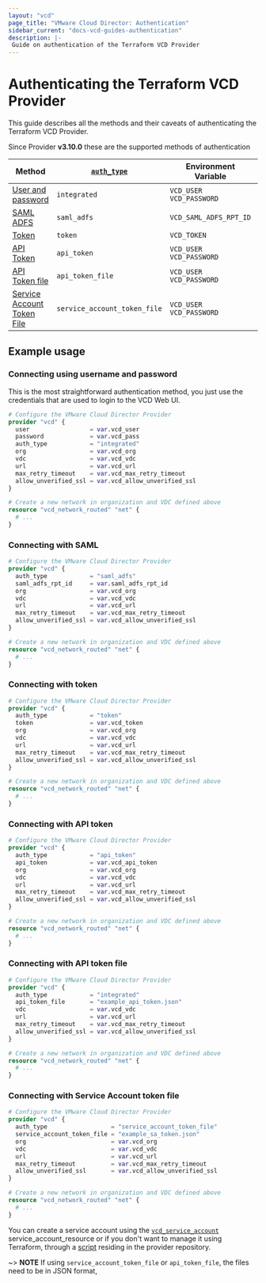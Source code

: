 ```yaml
---
layout: "vcd"
page_title: "VMware Cloud Director: Authentication"
sidebar_current: "docs-vcd-guides-authentication"
description: |-
 Guide on authentication of the Terraform VCD Provider
---
```


# Authenticating the Terraform VCD Provider

This guide describes all the methods and their caveats of authenticating the 
Terraform VCD Provider.

Since Provider **v3.10.0** these are the supported methods of authentication 

|Method|[`auth_type`][auth_type]|Environment Variable|Example|
|------|------------------------|--------------------|-------|
|[User and password][userpassword]|`integrated`|`VCD_USER` `VCD_PASSWORD`|[Example](#connecting-using-username-and-password)|
|[SAML ADFS][saml]|`saml_adfs`|`VCD_SAML_ADFS_RPT_ID`|[Example](#connecting-with-saml)|
|[Token][token]|`token`|`VCD_TOKEN`|[Example](#connecting-with-token)|
|[API Token][api_token]|`api_token`|`VCD_USER` `VCD_PASSWORD`|[Example](#connecting-with-api-token)|
|[API Token file][api_token_file]|`api_token_file`|`VCD_USER` `VCD_PASSWORD`|[Example](#connecting-with-api-token-file)|
|[Service Account Token File][sa_token_file]|`service_account_token_file`|`VCD_USER` `VCD_PASSWORD`|[Example](#connecting-with-service-account-token-file)|

## Example usage

### Connecting using username and password

This is the most straightforward authentication method, 
you just use the credentials that are used to login to the VCD Web UI.

```terraform
# Configure the VMware Cloud Director Provider
provider "vcd" {
  user                 = var.vcd_user
  password             = var.vcd_pass
  auth_type            = "integrated"
  org                  = var.vcd_org
  vdc                  = var.vcd_vdc
  url                  = var.vcd_url
  max_retry_timeout    = var.vcd_max_retry_timeout
  allow_unverified_ssl = var.vcd_allow_unverified_ssl
}

# Create a new network in organization and VDC defined above
resource "vcd_network_routed" "net" {
  # ...
}
 ```

### Connecting with SAML

```terraform
# Configure the VMware Cloud Director Provider
provider "vcd" {
  auth_type            = "saml_adfs"
  saml_adfs_rpt_id     = var.saml_adfs_rpt_id
  org                  = var.vcd_org
  vdc                  = var.vcd_vdc
  url                  = var.vcd_url
  max_retry_timeout    = var.vcd_max_retry_timeout
  allow_unverified_ssl = var.vcd_allow_unverified_ssl
}

# Create a new network in organization and VDC defined above
resource "vcd_network_routed" "net" {
  # ...
}
 ```

### Connecting with token

```terraform
# Configure the VMware Cloud Director Provider
provider "vcd" {
  auth_type            = "token"
  token                = var.vcd_token
  org                  = var.vcd_org
  vdc                  = var.vcd_vdc
  url                  = var.vcd_url
  max_retry_timeout    = var.vcd_max_retry_timeout
  allow_unverified_ssl = var.vcd_allow_unverified_ssl
}

# Create a new network in organization and VDC defined above
resource "vcd_network_routed" "net" {
  # ...
}
 ```

### Connecting with API token

```terraform
# Configure the VMware Cloud Director Provider
provider "vcd" {
  auth_type            = "api_token"
  api_token            = var.vcd_api_token
  org                  = var.vcd_org
  vdc                  = var.vcd_vdc
  url                  = var.vcd_url
  max_retry_timeout    = var.vcd_max_retry_timeout
  allow_unverified_ssl = var.vcd_allow_unverified_ssl
}

# Create a new network in organization and VDC defined above
resource "vcd_network_routed" "net" {
  # ...
}
 ```

### Connecting with API token file

```terraform
# Configure the VMware Cloud Director Provider
provider "vcd" {
  auth_type            = "integrated"
  api_token_file       = "example_api_token.json"
  vdc                  = var.vcd_vdc
  url                  = var.vcd_url
  max_retry_timeout    = var.vcd_max_retry_timeout
  allow_unverified_ssl = var.vcd_allow_unverified_ssl
}

# Create a new network in organization and VDC defined above
resource "vcd_network_routed" "net" {
  # ...
}
 ```

### Connecting with Service Account token file

```terraform
# Configure the VMware Cloud Director Provider
provider "vcd" {
  auth_type                  = "service_account_token_file"
  service_account_token_file = "example_sa_token.json"
  org                        = var.vcd_org
  vdc                        = var.vcd_vdc
  url                        = var.vcd_url
  max_retry_timeout          = var.vcd_max_retry_timeout
  allow_unverified_ssl       = var.vcd_allow_unverified_ssl
}

# Create a new network in organization and VDC defined above
resource "vcd_network_routed" "net" {
  # ...
}
 ```

You can create a service account using the [`vcd_service_account`][service_account_resource] service_account_resource
  or if you don't want to manage it using Terraform, through a [script][service_account_script] residing in the provider repository.

~> **NOTE** If using `service_account_token_file` or `api_token_file`, the files
  need to be in JSON format,  

[auth_type]: /providers/vmware/vcd/latest/docs#auth_type
[userpassword]: /providers/vmware/vcd/latest/docs#user
[saml]: /providers/vmware/vcd/latest/docs#saml_adfs_rpt_id
[token]: /providers/vmware/vcd/latest/docs#token
[api_token]: /providers/vmware/vcd/latest/docs#api_token
[api_token_file]: /providers/vmware/vcd/latest/docs#api_token_file
[sa_token_file]: /providers/vmware/vcd/latest/docs#service_account_token_file
[service_account_resource]: /providers/vmware/vcd/latest/docs/resources/service_account
[service_account_script]: https://github.com/vmware/terraform-provider-vcd/blob/main/scripts/create_service_account.sh

